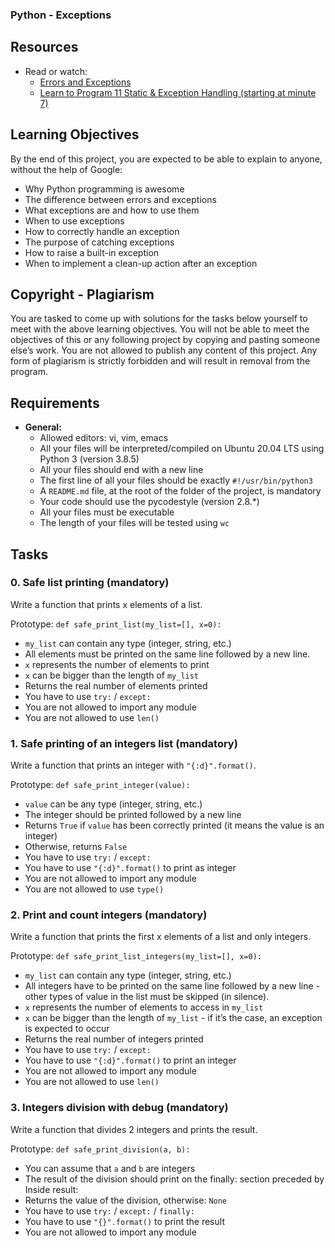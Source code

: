### Python - Exceptions


## Resources

- Read or watch:
  - [Errors and Exceptions](https://docs.python.org/3/tutorial/errors.html)
  - [Learn to Program 11 Static & Exception Handling (starting at minute 7)](https://www.youtube.com/watch?v=7vbgD-3s-w4)

## Learning Objectives

By the end of this project, you are expected to be able to explain to anyone, without the help of Google:

- Why Python programming is awesome
- The difference between errors and exceptions
- What exceptions are and how to use them
- When to use exceptions
- How to correctly handle an exception
- The purpose of catching exceptions
- How to raise a built-in exception
- When to implement a clean-up action after an exception

## Copyright - Plagiarism

You are tasked to come up with solutions for the tasks below yourself to meet with the above learning objectives. You will not be able to meet the objectives of this or any following project by copying and pasting someone else’s work. You are not allowed to publish any content of this project. Any form of plagiarism is strictly forbidden and will result in removal from the program.

## Requirements

- **General:**
  - Allowed editors: vi, vim, emacs
  - All your files will be interpreted/compiled on Ubuntu 20.04 LTS using Python 3 (version 3.8.5)
  - All your files should end with a new line
  - The first line of all your files should be exactly `#!/usr/bin/python3`
  - A `README.md` file, at the root of the folder of the project, is mandatory
  - Your code should use the pycodestyle (version 2.8.*)
  - All your files must be executable
  - The length of your files will be tested using `wc`

## Tasks

### 0. Safe list printing (mandatory)

Write a function that prints x elements of a list.

Prototype: `def safe_print_list(my_list=[], x=0):`

- `my_list` can contain any type (integer, string, etc.)
- All elements must be printed on the same line followed by a new line.
- `x` represents the number of elements to print
- `x` can be bigger than the length of `my_list`
- Returns the real number of elements printed
- You have to use `try:` / `except:`
- You are not allowed to import any module
- You are not allowed to use `len()`

### 1. Safe printing of an integers list (mandatory)

Write a function that prints an integer with `"{:d}".format()`.

Prototype: `def safe_print_integer(value):`

- `value` can be any type (integer, string, etc.)
- The integer should be printed followed by a new line
- Returns `True` if `value` has been correctly printed (it means the value is an integer)
- Otherwise, returns `False`
- You have to use `try:` / `except:`
- You have to use `"{:d}".format()` to print as integer
- You are not allowed to import any module
- You are not allowed to use `type()`

### 2. Print and count integers (mandatory)

Write a function that prints the first x elements of a list and only integers.

Prototype: `def safe_print_list_integers(my_list=[], x=0):`

- `my_list` can contain any type (integer, string, etc.)
- All integers have to be printed on the same line followed by a new line - other types of value in the list must be skipped (in silence).
- `x` represents the number of elements to access in `my_list`
- `x` can be bigger than the length of `my_list` - if it’s the case, an exception is expected to occur
- Returns the real number of integers printed
- You have to use `try:` / `except:`
- You have to use `"{:d}".format()` to print an integer
- You are not allowed to import any module
- You are not allowed to use `len()`

### 3. Integers division with debug (mandatory)

Write a function that divides 2 integers and prints the result.

Prototype: `def safe_print_division(a, b):`

- You can assume that `a` and `b` are integers
- The result of the division should print on the finally: section preceded by Inside result:
- Returns the value of the division, otherwise: `None`
- You have to use `try:` / `except:` / `finally:`
- You have to use `"{}".format()` to print the result
- You are not allowed to import any module
